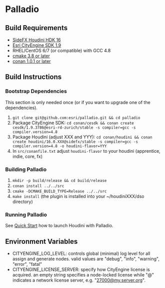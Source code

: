 # Palladio

## Build Requirements
- [SideFX Houdini HDK 16](https://sidefx.com/download)
- [Esri CityEngine SDK 1.9](https://github.com/Esri/esri-cityengine-sdk)
- RHEL/CentOS 6/7 (or compatible) with GCC 4.8
- [cmake 3.8 or later](https://cmake.org/download)
- [conan 1.0.1 or later](https://www.conan.io/downloads)

## Build Instructions

### Bootstrap Dependencies
This section is only needed once (or if you want to upgrade one of the dependencies).
1. ```git clone git@github.com:esri/palladio.git && cd palladio```
1. Package CityEngine SDK: ```cd conan/cesdk && conan create cesdk/1.9.3786@esri-rd-zurich/stable -s compiler=gcc -s compiler.version=4.8```
1. Package Houdini (adjust XXX and YYY): ```cd conan/houdini && conan create houdini/16.0.XXX@sidefx/stable -s compiler=gcc -s compiler.version=4.8 -o houdini-flavor=YYY```
1. In ```src/conanfile.txt``` adjust ```houdini-flavor``` to your houdini (apprentice, indie, core, fx)

### Building Palladio
1. ```mkdir -p build/release && cd build/release```
1. ```conan install ../../src```
1. ```cmake -DCMAKE_BUILD_TYPE=Release ../../src```
1. ```make install``` (the plugin is installed into your ~/houdiniXXX/dso directory)

### Running Palladio
See [Quick Start](USAGE.md) how to launch Houdini with Palladio.

## Environment Variables

- CITYENGINE_LOG_LEVEL: controls global (minimal) log level for all assign and generate nodes. valid values are "debug", "info", "warning", "error", "fatal"
- CITYENGINE_LICENSE_SERVER: specify how CityEngine license is acquired. an empty string specifies a node-locked license while "<port>@<host>" indicates a network license server, e.g. "27000@my.server.org".
